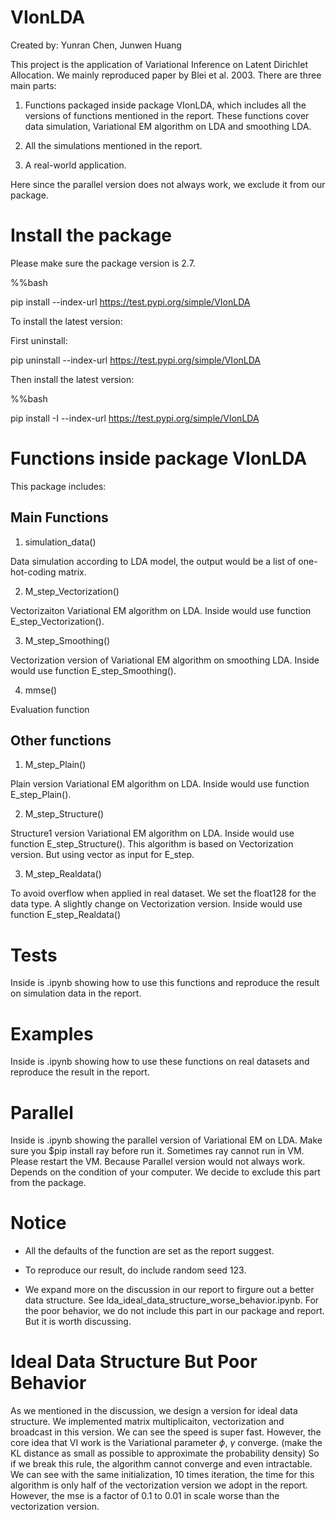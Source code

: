 # VIonLDA

Created by: Yunran Chen, Junwen Huang

This project is the application of Variational Inference on Latent Dirichlet Allocation. We mainly reproduced paper by Blei et al. 2003. There are three main parts: 

1. Functions packaged inside package VIonLDA, which includes all the versions of functions mentioned in the report. These functions cover data simulation, Variational EM algorithm on LDA and smoothing LDA. 

2. All the simulations mentioned in the report. 

3. A real-world application.

Here since the parallel version does not always work, we exclude it from our package.

# Install the package

Please make sure the package version is 2.7. 

%%bash

pip install --index-url https://test.pypi.org/simple/VIonLDA

To install the latest version:

First uninstall:

pip uninstall --index-url https://test.pypi.org/simple/VIonLDA

Then install the latest version:

%%bash

pip install -I --index-url https://test.pypi.org/simple/VIonLDA


# Functions inside package VIonLDA

This package includes:

## Main Functions 

1. simulation_data()

Data simulation according to LDA model, the output would be a list of one-hot-coding matrix.

2. M_step_Vectorization()

Vectorizaiton Variational EM algorithm on LDA. Inside would use function E_step_Vectorization().

3. M_step_Smoothing()

Vectorization version of Variational EM algorithm on smoothing LDA. Inside would use function E_step_Smoothing(). 

4. mmse()

Evaluation function 

## Other functions 

1. M_step_Plain()

Plain version Variational EM algorithm on LDA. Inside would use function E_step_Plain().

2. M_step_Structure()

Structure1 version Variational EM algorithm on LDA. Inside would use function E_step_Structure(). This algorithm is based on Vectorization version. But using vector as input for E_step.

3. M_step_Realdata()

To avoid overflow when applied in real dataset. We set the float128 for the data type. A slightly change on Vectorization version. Inside would use function E_step_Realdata()

# Tests

Inside is .ipynb showing how to use this functions and reproduce the result on simulation data in the report. 

# Examples

Inside is .ipynb showing how to use these functions on real datasets and reproduce the result in the report.

# Parallel

Inside is .ipynb showing the parallel version of Variational EM on LDA. Make sure you $pip install ray before run it. Sometimes ray cannot run in VM. Please restart the VM. Because Parallel version would not always work. Depends on the condition of your computer. We decide to exclude this part from the package.

# Notice

- All the defaults of the function are set as the report suggest. 

- To reproduce our result, do include random seed 123.

- We expand more on the discussion in our report to firgure out a better data structure. See lda_ideal_data_structure_worse_behavior.ipynb. For the poor behavior, we do not include this part in our package and report. But it is worth discussing.

# Ideal Data Structure But Poor Behavior

As we mentioned in the discussion, we design a version for ideal data structure. We implemented matrix multiplicaiton, vectorization and broadcast in this version. We can see the speed is super fast. However, the core idea that VI work is the Variational parameter $\phi$, $\gamma$ converge. (make the KL distance as small as possible to approximate the probability density) So if we break this rule, the algorithm cannot converge and even intractable. We can see with the same initialization, 10 times iteration, the time for this algorithm is only half of the vectorization version we adopt in the report. However, the mse is a factor of 0.1 to 0.01 in scale worse than the vectorization version. 

 
